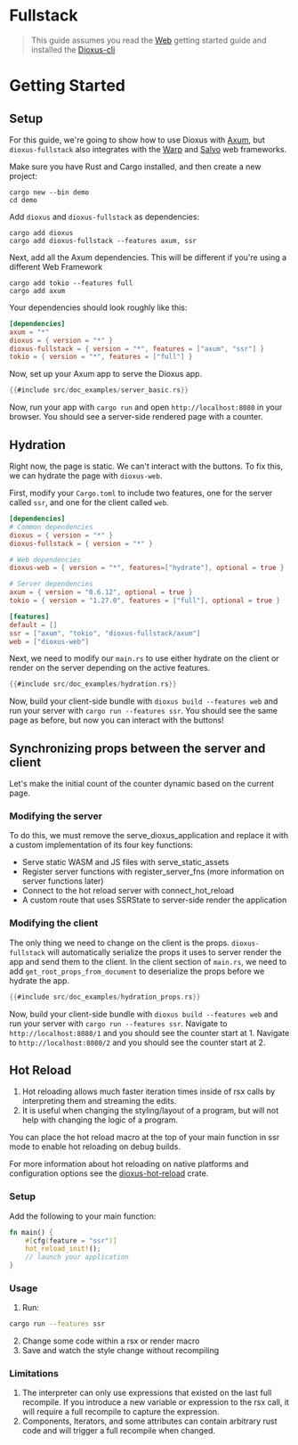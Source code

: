 # Fullstack

> This guide assumes you read the [Web](web.md) getting started guide and installed the [Dioxus-cli](https://github.com/DioxusLabs/dioxus/tree/master/packages/cli)

# Getting Started

## Setup

For this guide, we're going to show how to use Dioxus with [Axum](https://docs.rs/axum/latest/axum/), but `dioxus-fullstack` also integrates with the [Warp](https://docs.rs/warp/latest/warp/) and [Salvo](https://docs.rs/salvo/latest/salvo/) web frameworks.

Make sure you have Rust and Cargo installed, and then create a new project:

```shell
cargo new --bin demo
cd demo
```

Add `dioxus` and `dioxus-fullstack` as dependencies:

```shell
cargo add dioxus
cargo add dioxus-fullstack --features axum, ssr
```

Next, add all the Axum dependencies. This will be different if you're using a different Web Framework

```shell
cargo add tokio --features full
cargo add axum
```

Your dependencies should look roughly like this:

```toml
[dependencies]
axum = "*"
dioxus = { version = "*" }
dioxus-fullstack = { version = "*", features = ["axum", "ssr"] }
tokio = { version = "*", features = ["full"] }
```

Now, set up your Axum app to serve the Dioxus app.

```rust
{{#include src/doc_examples/server_basic.rs}}
```

Now, run your app with `cargo run` and open `http://localhost:8080` in your browser. You should see a server-side rendered page with a counter.

## Hydration

Right now, the page is static. We can't interact with the buttons. To fix this, we can hydrate the page with `dioxus-web`.

First, modify your `Cargo.toml` to include two features, one for the server called `ssr`, and one for the client called `web`.

```toml
[dependencies]
# Common dependencies
dioxus = { version = "*" }
dioxus-fullstack = { version = "*" }

# Web dependencies
dioxus-web = { version = "*", features=["hydrate"], optional = true }

# Server dependencies
axum = { version = "0.6.12", optional = true }
tokio = { version = "1.27.0", features = ["full"], optional = true }

[features]
default = []
ssr = ["axum", "tokio", "dioxus-fullstack/axum"]
web = ["dioxus-web"]
```

Next, we need to modify our `main.rs` to use either hydrate on the client or render on the server depending on the active features.

```rust
{{#include src/doc_examples/hydration.rs}}
```

Now, build your client-side bundle with `dioxus build --features web` and run your server with `cargo run --features ssr`. You should see the same page as before, but now you can interact with the buttons!

## Synchronizing props between the server and client

Let's make the initial count of the counter dynamic based on the current page.

### Modifying the server

To do this, we must remove the serve_dioxus_application and replace it with a custom implementation of its four key functions:

- Serve static WASM and JS files with serve_static_assets
- Register server functions with register_server_fns (more information on server functions later)
- Connect to the hot reload server with connect_hot_reload
- A custom route that uses SSRState to server-side render the application

### Modifying the client

The only thing we need to change on the client is the props. `dioxus-fullstack` will automatically serialize the props it uses to server render the app and send them to the client. In the client section of `main.rs`, we need to add `get_root_props_from_document` to deserialize the props before we hydrate the app.

```rust
{{#include src/doc_examples/hydration_props.rs}}
```

Now, build your client-side bundle with `dioxus build --features web` and run your server with `cargo run --features ssr`. Navigate to `http://localhost:8080/1` and you should see the counter start at 1. Navigate to `http://localhost:8080/2` and you should see the counter start at 2.

## Hot Reload

1. Hot reloading allows much faster iteration times inside of rsx calls by interpreting them and streaming the edits.
2. It is useful when changing the styling/layout of a program, but will not help with changing the logic of a program.

You can place the hot reload macro at the top of your main function in ssr mode to enable hot reloading on debug builds.

For more information about hot reloading on native platforms and configuration options see the [dioxus-hot-reload](https://crates.io/crates/dioxus-hot-reload) crate.

### Setup

Add the following to your main function:

```rust
fn main() {
    #[cfg(feature = "ssr")]
	hot_reload_init!();
	// launch your application
}
```

### Usage

1. Run:

```bash
cargo run --features ssr
```

2. Change some code within a rsx or render macro
3. Save and watch the style change without recompiling

### Limitations

1. The interpreter can only use expressions that existed on the last full recompile. If you introduce a new variable or expression to the rsx call, it will require a full recompile to capture the expression.
2. Components, Iterators, and some attributes can contain arbitrary rust code and will trigger a full recompile when changed.
